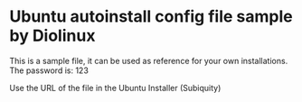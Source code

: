 # Ubuntu autoinstall config file sample by Diolinux

This is a sample file, it can be used as reference for your own installations. 
The password is: 123

Use the URL of the file in the Ubuntu Installer (Subiquity)
